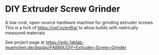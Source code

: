 # DIY Extruder Screw Grinder

A low-cost, open-source hardware machine for grinding extruder screws. This is a fork of https://osf.io/ev6ta/ to allow builds with metrically measured materials

See project page at
https://wiki.fablab-muenchen.de/display/FABMX/DIY+Extruder+Screw+Grinder
